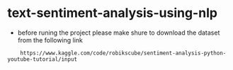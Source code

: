 # text-sentiment-analysis-using-nlp
- before runing the project please make shure to download the dataset from the following link
```
	https://www.kaggle.com/code/robikscube/sentiment-analysis-python-youtube-tutorial/input
```
